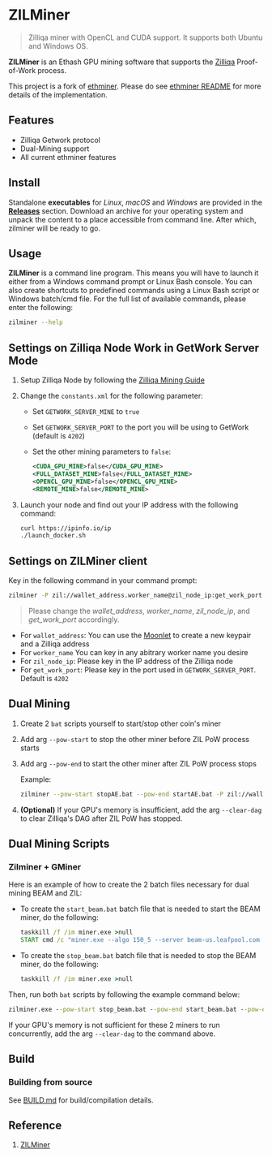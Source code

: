 # ZILMiner

> Zilliqa miner with OpenCL and CUDA support. It supports both Ubuntu and Windows OS.

**ZILMiner** is an Ethash GPU mining software that supports the [Zilliqa](https://github.com/Zilliqa) Proof-of-Work process.

This project is a fork of [ethminer](https://github.com/ethereum-mining/ethminer). Please do see [ethminer README](https://github.com/ethereum-mining/ethminer/blob/master/README.md) for more details of the implementation.

## Features

- Zilliqa Getwork protocol
- Dual-Mining support
- All current ethminer features

## Install

Standalone **executables** for _Linux_, _macOS_ and _Windows_ are provided in
the [**Releases**](https://github.com/DurianStallSingapore/ZILMiner/releases) section.
Download an archive for your operating system and unpack the content to a place
accessible from command line. After which, zilminer will be ready to go.

## Usage

**ZILMiner** is a command line program. This means you will have to launch it either
from a Windows command prompt or Linux Bash console. You can also create shortcuts to
predefined commands using a Linux Bash script or Windows batch/cmd file.
For the full list of available commands, please enter the following:

```sh
zilminer --help
```

## Settings on Zilliqa Node Work in GetWork Server Mode

1. Setup Zilliqa Node by following the [Zilliqa Mining Guide](https://github.com/Zilliqa/Zilliqa/wiki/Mining)
1. Change the `constants.xml` for the following parameter:

   - Set `GETWORK_SERVER_MINE` to `true`
   - Set `GETWORK_SERVER_PORT` to the port you will be using to GetWork (default is `4202`)
   - Set the other mining parameters to `false`:

     ```xml
     <CUDA_GPU_MINE>false</CUDA_GPU_MINE>
     <FULL_DATASET_MINE>false</FULL_DATASET_MINE>
     <OPENCL_GPU_MINE>false</OPENCL_GPU_MINE>
     <REMOTE_MINE>false</REMOTE_MINE>
     ```

1. Launch your node and find out your IP address with the following command:

   ```bash
   curl https://ipinfo.io/ip
   ./launch_docker.sh
   ```

## Settings on ZILMiner client

Key in the following command in your command prompt:

```sh
zilminer -P zil://wallet_address.worker_name@zil_node_ip:get_work_port
```

> Please change the _wallet_address_, _worker_name_, _zil_node_ip_, and _get_work_port_ accordingly.

- For `wallet_address`: You can use the [Moonlet](https://moonlet.xyz/) to create a new keypair and a Zilliqa address
- For `worker_name` You can key in any abitrary worker name you desire
- For `zil_node_ip`: Please key in the IP address of the Zilliqa node
- For `get_work_port`: Please key in the port used in `GETWORK_SERVER_PORT`. Default is `4202`

## Dual Mining

1. Create 2 `bat` scripts yourself to start/stop other coin's miner
1. Add arg `--pow-start` to stop the other miner before ZIL PoW process starts
1. Add arg `--pow-end` to start the other miner after ZIL PoW process stops

   Example:

   ```sh
   zilminer --pow-start stopAE.bat --pow-end startAE.bat -P zil://wallet_address.worker_name@zil_node_ip:get_work_port
   ```

1. **(Optional)** If your GPU's memory is insufficient, add the arg `--clear-dag` to clear Zilliqa's DAG after ZIL PoW has stopped.

## Dual Mining Scripts

### Zilminer + GMiner

Here is an example of how to create the 2 batch files necessary for dual mining BEAM and ZIL:

- To create the `start_beam.bat` batch file that is needed to start the BEAM miner, do the following:

  ```bat
  taskkill /f /im miner.exe >null
  START cmd /c "miner.exe --algo 150_5 --server beam-us.leafpool.com --port 4444 --ssl 1 --user walletxxx.namexxx"
  ```

- To create the `stop_beam.bat` batch file that is needed to stop the BEAM miner, do the following:

  ```bat
  taskkill /f /im miner.exe >null
  ```

Then, run both `bat` scripts by following the example command below:

```bat
zilminer.exe --pow-start stop_beam.bat --pow-end start_beam.bat --pow-end-at-startup -P zil://wallet_address.worker_name@proxy.getzil.com:5000/api
```

If your GPU's memory is not sufficient for these 2 miners to run concurrently, add the arg `--clear-dag` to the command above.

## Build

### Building from source

See [BUILD.md](https://github.com/ethereum-mining/ethminer/blob/master/docs/BUILD.md) for build/compilation details.

## Reference

1. [ZILMiner](https://github.com/DurianStallSingapore/ZILMiner)
